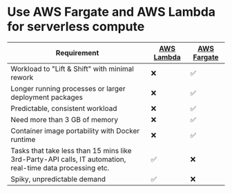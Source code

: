 # Use AWS Fargate and AWS Lambda for serverless compute

| Requirement                                                                                               | [AWS Lambda](AWSLambda/Readme.md) | [AWS Fargate](AWSFargate.md) |
|-----------------------------------------------------------------------------------------------------------|-----------------------------------|------------------------------|
| Workload to "Lift & Shift" with minimal rework                                                            | :x:                               | :white_check_mark:           |
| Longer running processes or larger deployment packages                                                    | :x:                               | :white_check_mark:           |
| Predictable, consistent workload                                                                          | :x:                               | :white_check_mark:           |
| Need more than 3 GB of memory                                                                             | :x:                               | :white_check_mark:           |
| Container image portability with Docker runtime                                                           | :x:                               | :white_check_mark:           |
| Tasks that take less than 15 mins like 3rd-Party-API calls, IT automation, real-time data processing etc. | :white_check_mark:                | :x:                          |
| Spiky, unpredictable demand                                                                               | :white_check_mark:                | :x:                          |

